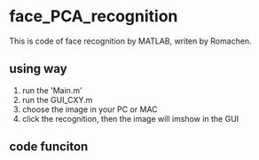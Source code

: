 # face_PCA_recognition
This is code of face recognition by MATLAB, writen by Romachen.
## using way
1. run the 'Main.m'
2. run the GUI_CXY.m
3. choose the image in your PC or MAC
4. click the recognition, then the image will imshow in the GUI

## code funciton

